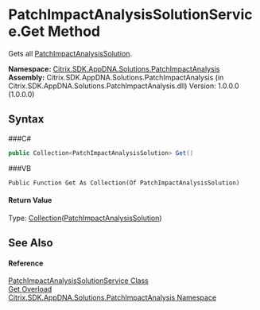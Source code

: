 # PatchImpactAnalysisSolutionService.Get Method 
 

Gets all <a href="T_Citrix_SDK_AppDNA_Solutions_PatchImpactAnalysis_PatchImpactAnalysisSolution">PatchImpactAnalysisSolution</a>.

**Namespace:**&nbsp;<a href="N_Citrix_SDK_AppDNA_Solutions_PatchImpactAnalysis">Citrix.SDK.AppDNA.Solutions.PatchImpactAnalysis</a><br />**Assembly:**&nbsp;Citrix.SDK.AppDNA.Solutions.PatchImpactAnalysis (in Citrix.SDK.AppDNA.Solutions.PatchImpactAnalysis.dll) Version: 1.0.0.0 (1.0.0.0)

## Syntax

###C#
```csharp
public Collection<PatchImpactAnalysisSolution> Get()
```

###VB
```vbnet
Public Function Get As Collection(Of PatchImpactAnalysisSolution)
```


#### Return Value
Type: <a href="http://msdn2.microsoft.com/en-us/library/ms132397" target="_blank">Collection</a>(<a href="T_Citrix_SDK_AppDNA_Solutions_PatchImpactAnalysis_PatchImpactAnalysisSolution">PatchImpactAnalysisSolution</a>)

## See Also


#### Reference
<a href="T_Citrix_SDK_AppDNA_Solutions_PatchImpactAnalysis_PatchImpactAnalysisSolutionService">PatchImpactAnalysisSolutionService Class</a><br /><a href="Overload_Citrix_SDK_AppDNA_Solutions_PatchImpactAnalysis_PatchImpactAnalysisSolutionService_Get">Get Overload</a><br /><a href="N_Citrix_SDK_AppDNA_Solutions_PatchImpactAnalysis">Citrix.SDK.AppDNA.Solutions.PatchImpactAnalysis Namespace</a><br />